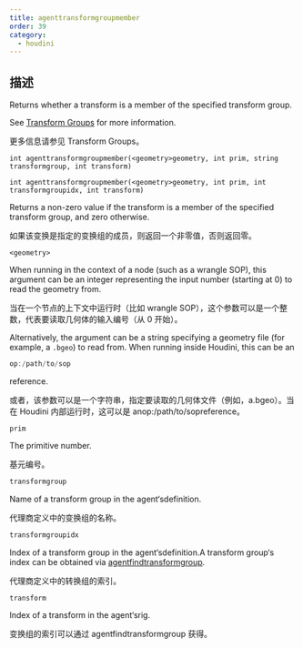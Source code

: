 ```yaml
---
title: agenttransformgroupmember
order: 39
category:
  - houdini
---
```

    
## 描述

Returns whether a transform is a member of the specified transform group.

See [Transform Groups](../../crowds/agents.html#xformgroups) for more
information.

更多信息请参见 Transform Groups。

`int agenttransformgroupmember(<geometry>geometry, int prim, string transformgroup, int transform)`

`int agenttransformgroupmember(<geometry>geometry, int prim, int transformgroupidx, int transform)`

Returns a non-zero value if the transform is a member of the specified
transform group, and zero otherwise.

如果该变换是指定的变换组的成员，则返回一个非零值，否则返回零。

`<geometry>`

When running in the context of a node (such as a wrangle SOP), this argument
can be an integer representing the input number (starting at 0) to read the
geometry from.

当在一个节点的上下文中运行时（比如 wrangle SOP），这个参数可以是一个整数，代表要读取几何体的输入编号（从 0 开始）。

Alternatively, the argument can be a string specifying a geometry file (for
example, a `.bgeo`) to read from. When running inside Houdini, this can be an

```c
op:/path/to/sop
```

reference.

或者，该参数可以是一个字符串，指定要读取的几何体文件（例如，a.bgeo）。当在 Houdini 内部运行时，这可以是 anop:/path/to/sopreference。

`prim`

The primitive number.

基元编号。

```c
transformgroup
```

Name of a transform group in the agent‘sdefinition.

代理商定义中的变换组的名称。

```c
transformgroupidx
```

Index of a transform group in the agent‘sdefinition.A transform group‘s
index can be obtained via
[agentfindtransformgroup](agentfindtransformgroup.html "Finds the index of a
transform group in an agent‘sdefinition.").

代理商定义中的转换组的索引。

`transform`

Index of a transform in the agent‘srig.

变换组的索引可以通过 agentfindtransformgroup 获得。
